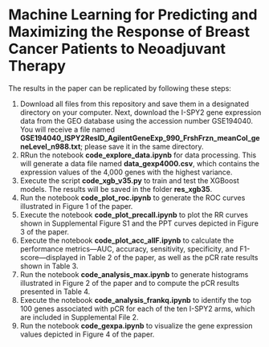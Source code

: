 # Machine Learning for Predicting and Maximizing the Response of Breast Cancer Patients to Neoadjuvant Therapy

The results in the paper can be replicated by following these steps: 

1. Download all files from this repository and save them in a designated directory on your computer. Next, download the I-SPY2 gene expression data from the GEO database using the accession number GSE194040. You will receive a file named **GSE194040_ISPY2ResID_AgilentGeneExp_990_FrshFrzn_meanCol_geneLevel_n988.txt**; please save it in the same directory.
2. RRun the notebook **code_explore_data.ipynb** for data processing. This will generate a data file named **data_gexp4000.csv**, which contains the expression values of the 4,000 genes with the highest variance. 
3. Execute the script **code_xgb_v35.py** to train and test the XGBoost models. The results will be saved in the folder **res_xgb35**.
4. Run the notebook **code_plot_roc.ipynb** to generate the ROC curves illustrated in Figure 1 of the paper.  
5. Execute the notebook **code_plot_precall.ipynb** to plot the RR curves shown in Supplemental Figure S1 and the PPT curves depicted in Figure 3 of the paper.
6. Execute the notebook **code_plot_acc_allF.ipynb** to calculate the performance metrics—AUC, accuracy, sensitivity, specificity, and F1-score—displayed in Table 2 of the paper, as well as the pCR rate results shown in Table 3.
7. Run the notebook **code_analysis_max.ipynb** to generate histograms illustrated in Figure 2 of the paper and to compute the pCR results presented in Table 4.
8. Execute the notebook **code_analysis_frankq.ipynb** to identify the top 100 genes associated with pCR for each of the ten I-SPY2 arms, which are included in Supplemental File 2.
9.  Run the notebook **code_gexpa.ipynb** to visualize the gene expression values depicted in Figure 4 of the paper.

   
